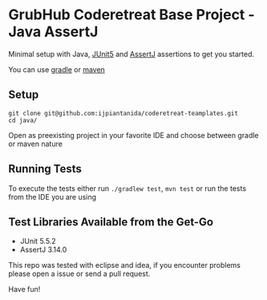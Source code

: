 # GrubHub Coderetreat Base Project - Java AssertJ

Minimal setup with Java, [JUnit5](https://junit.org/junit5/) and [AssertJ](http://joel-costigliola.github.io/assertj/index.html) assertions to get you started.

You can use [gradle](https://gradle.org/) or [maven](https://maven.apache.org/)

## Setup

    git clone git@github.com:ijpiantanida/coderetreat-teamplates.git
    cd java/

Open as preexisting project in your favorite IDE and choose between gradle or maven nature

## Running Tests

To execute the tests either run `./gradlew test`, `mvn test` or run the tests from the IDE you are using

## Test Libraries Available from the Get-Go
- JUnit 5.5.2
- AssertJ 3.14.0

This repo was tested with eclipse and idea, if you encounter problems please open a issue or send a pull request.

Have fun!
